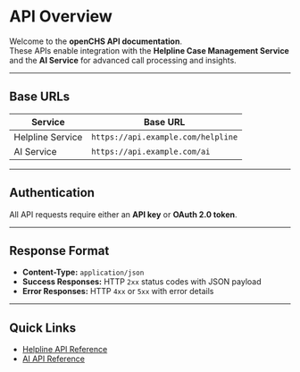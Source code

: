 # API Overview

Welcome to the **openCHS API documentation**.  
These APIs enable integration with the **Helpline Case Management Service** and the **AI Service** for advanced call processing and insights.

---

## Base URLs

| Service               | Base URL                           |
|-----------------------|-----------------------------------|
| Helpline Service      | `https://api.example.com/helpline`|
| AI Service            | `https://api.example.com/ai`      |

---

## Authentication

All API requests require either an **API key** or **OAuth 2.0 token**.  

 

---

## Response Format

- **Content-Type:** `application/json`
- **Success Responses:** HTTP `2xx` status codes with JSON payload
- **Error Responses:** HTTP `4xx` or `5xx` with error details

---

## Quick Links

- [Helpline API Reference](./helpline-service)  
- [AI API Reference](./ai-service)
